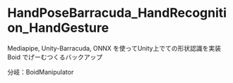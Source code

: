 # HandPoseBarracuda_HandRecognition_HandGesture
Mediapipe, Unity-Barracuda, ONNX を使ってUnity上でての形状認識を実装
Boid でげーむつくるバックアップ

分岐：BoidManipulator